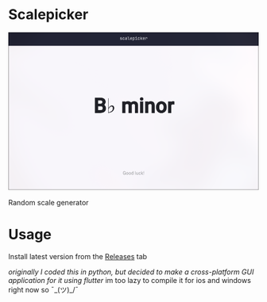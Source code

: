 # Scalepicker
![alt text](https://github.com/lawnclppings/scalepicker/blob/120c73052c730be230868212f2b3ee9867b51446/assets/linux.png)

Random scale generator

# Usage
Install latest version from the [Releases](https://github.com/lawnclppings/scalepicker/releases/tag/1.0.1) tab

*originally I coded this in python, but decided to make a cross-platform GUI application for it using flutter*
im too lazy to compile it for ios and windows right now so ¯\_(ツ)_/¯
